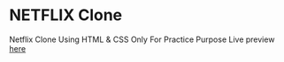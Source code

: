 # NETFLIX Clone

Netflix Clone Using HTML & CSS Only For Practice Purpose
Live preview [here](https://tiny-crisp-b6f741.netlify.app/)
